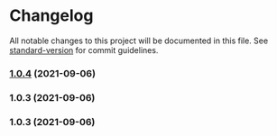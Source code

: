 # Changelog

All notable changes to this project will be documented in this file. See [standard-version](https://github.com/conventional-changelog/standard-version) for commit guidelines.

### [1.0.4](https://github.com/leo-tools/stylelint-custom-rules/compare/v1.0.3...v1.0.4) (2021-09-06)

### 1.0.3 (2021-09-06)

### 1.0.3 (2021-09-06)
